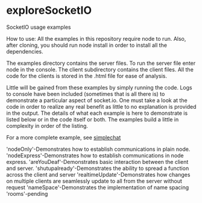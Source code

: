 exploreSocketIO
===============

SocketIO usage examples

How to use:
All the examples in this repository require node to run. Also, after cloning, you should run node install in order to install all the dependencies.

The examples directory contains the server files. To run the server file enter node <filename> in the console.
The client subdirectory contains the client files. All the code for the clients is stored in the .html file for ease of analysis.

Little will be gained from these examples by simply running the code. Logs to console have been included (sometimes that is all there is) to demonstrate a particular aspect of socket.io. One must take a look at the code in order to realize any real benefit as little to no explanation is provided in the output. The details of what each example is here to demonstrate is listed below or in the code itself or both. The examples build a little in complexity in order of the listing.

For a more complete example, see <a href="https://github.com/dcorns/simplechat">simplechat</a>

'nodeOnly'-Demonstrates how to establish communications in plain node.
'nodeExpress'-Demonstrates how to establish communications in node express.
'areYouDeaf'-Demonstrates basic interaction between the client and server.
'shutupalready'-Demonstrates the ability to spread a function across the client and server
'realtimeUpdate'-Demonstrates how changes on multiple clients are seamlessly update to all from the server without request
'nameSpace'-Demonstrates the implementation of name spacing
'rooms'-pending

